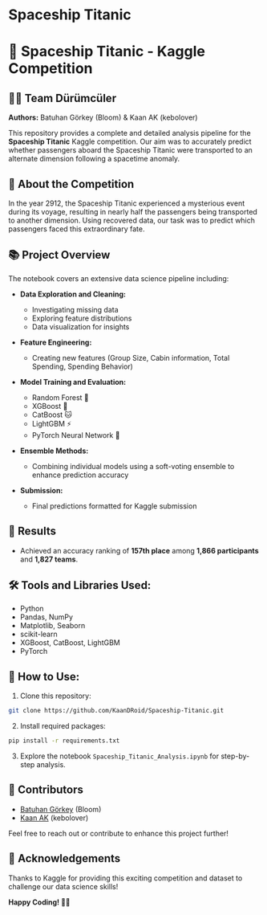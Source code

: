 # Spaceship Titanic
# 🚀 Spaceship Titanic - Kaggle Competition

## 🧑‍🚀 **Team Dürümcüler**
**Authors:** Batuhan Görkey (Bloom) & Kaan AK (kebolover)

This repository provides a complete and detailed analysis pipeline for the **Spaceship Titanic** Kaggle competition. Our aim was to accurately predict whether passengers aboard the Spaceship Titanic were transported to an alternate dimension following a spacetime anomaly.

## 🌌 **About the Competition**
In the year 2912, the Spaceship Titanic experienced a mysterious event during its voyage, resulting in nearly half the passengers being transported to another dimension. Using recovered data, our task was to predict which passengers faced this extraordinary fate.

## 📚 **Project Overview**
The notebook covers an extensive data science pipeline including:

- **Data Exploration and Cleaning:**
  - Investigating missing data
  - Exploring feature distributions
  - Data visualization for insights

- **Feature Engineering:**
  - Creating new features (Group Size, Cabin information, Total Spending, Spending Behavior)

- **Model Training and Evaluation:**
  - Random Forest 🌳
  - XGBoost 🚀
  - CatBoost 🐱
  - LightGBM ⚡
  - PyTorch Neural Network 🧠

- **Ensemble Methods:**
  - Combining individual models using a soft-voting ensemble to enhance prediction accuracy

- **Submission:**
  - Final predictions formatted for Kaggle submission

## 🏅 **Results**
- Achieved an accuracy ranking of **157th place** among **1,866 participants** and **1,827 teams**.

## 🛠 **Tools and Libraries Used:**
- Python
- Pandas, NumPy
- Matplotlib, Seaborn
- scikit-learn
- XGBoost, CatBoost, LightGBM
- PyTorch

## 📖 **How to Use:**
1. Clone this repository:
```bash
git clone https://github.com/KaanDRoid/Spaceship-Titanic.git
```

2. Install required packages:
```bash
pip install -r requirements.txt
```

3. Explore the notebook `Spaceship_Titanic_Analysis.ipynb` for step-by-step analysis.

## 🙌 **Contributors**
- [Batuhan Görkey](https://github.com/batuhangorkey) (Bloom)
- [Kaan AK](https://github.com/KaanDRoid) (kebolover)

Feel free to reach out or contribute to enhance this project further!

## 🌟 **Acknowledgements**
Thanks to Kaggle for providing this exciting competition and dataset to challenge our data science skills!

**Happy Coding! 🚀✨**
